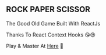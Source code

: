 ## ROCK PAPER SCISSOR

The Good Old Game Built With ReactJs

Thanks To React Context Hooks 😘😍

Play & Master At [Here](https://mohammed-ashik-kp.github.io/RockPaperScissor/) 🤪
